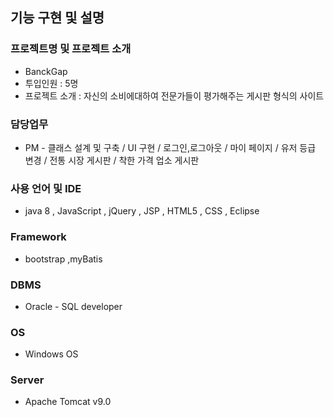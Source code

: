 ## 기능 구현 및 설명
### 프로젝트명 및 프로젝트 소개
+ BanckGap
+ 투입인원 : 5명
+ 프로젝트 소개 : 자신의 소비에대하여  전문가들이 평가해주는 게시판 형식의 사이트

### 담당업무
+ PM - 클래스 설계 및 구축 / UI 구현 / 로그인,로그아웃 / 마이 페이지 / 유저 등급 변경 / 전통 시장 게시판 / 착한 가격 업소 게시판

### 사용 언어 및 IDE
+ java 8 , JavaScript , jQuery , JSP , HTML5 , CSS , Eclipse

### Framework
+ bootstrap ,myBatis

### DBMS
+ Oracle - SQL developer

### OS
+ Windows OS

### Server
+ Apache Tomcat v9.0
